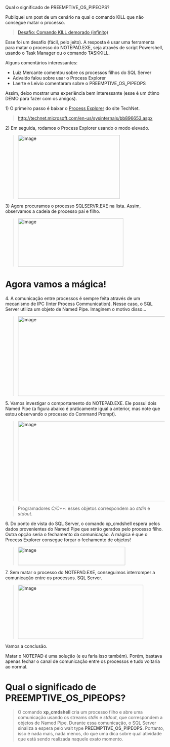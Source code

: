 <a link='https://blogs.msdn.microsoft.com/fcatae/2014/01/07/qual-o-significado-de-preemptive_os_pipeops/'>Qual o significado de PREEMPTIVE_OS_PIPEOPS?</a>
<p>Publiquei um post de um cenário na qual o comando KILL que não consegue matar o processo.</p>  <blockquote>   <p><a href="http://blogs.msdn.com/b/fcatae/archive/2014/01/06/desafio-comando-kill-demorado-infinito.aspx">Desafio: Comando KILL demorado (infinito)</a></p> </blockquote>  <p>Esse foi um desafio (fácil, pelo jeito). A resposta é usar uma ferramenta para matar o processo do NOTEPAD.EXE, seja através de script Powershell, usando o Task Manager ou o comando TASKKILL.</p>  <p>Alguns comentários interessantes:</p>  <ul>   <li>Luiz Mercante comentou sobre os processos filhos do SQL Server</li>    <li>Advaldo falou sobre usar o Process Explorer</li>    <li>Laerte e Leivio comentaram sobre o PREEMPTIVE_OS_PIPEOPS</li> </ul>  <p>Assim, deixo mostrar uma experiência bem interessante (esse é um ótimo DEMO para fazer com os amigos).</p>    <p>1) O primeiro passo é baixar o <a href="http://technet.microsoft.com/en-us/sysinternals/bb896653.aspx">Process Explorer</a> do site TechNet.</p>  <blockquote>   <p><a title="http://technet.microsoft.com/en-us/sysinternals/bb896653.aspx" href="http://technet.microsoft.com/en-us/sysinternals/bb896653.aspx">http://technet.microsoft.com/en-us/sysinternals/bb896653.aspx</a></p> </blockquote>  <p>2) Em seguida, rodamos o Process Explorer usando o modo elevado.</p>  <blockquote>   <p><a href="https://msdnshared.blob.core.windows.net/media/MSDNBlogsFS/prod.evol.blogs.msdn.com/CommunityServer.Blogs.Components.WeblogFiles/00/00/01/28/29/metablogapi/8686.image_5BC79DF2.png"><img title="image" border="0" alt="image" src="https://msdnshared.blob.core.windows.net/media/MSDNBlogsFS/prod.evol.blogs.msdn.com/CommunityServer.Blogs.Components.WeblogFiles/00/00/01/28/29/metablogapi/1205.image_thumb_592172F2.png" width="322" height="201" /></a></p> </blockquote>  <p>3) Agora procuramos o processo SQLSERVR.EXE na lista. Assim, observamos a cadeia de processo pai e filho.</p>  <blockquote>   <p><a href="https://msdnshared.blob.core.windows.net/media/MSDNBlogsFS/prod.evol.blogs.msdn.com/CommunityServer.Blogs.Components.WeblogFiles/00/00/01/28/29/metablogapi/8585.image_4AE58AB3.png"><img title="image" border="0" alt="image" src="https://msdnshared.blob.core.windows.net/media/MSDNBlogsFS/prod.evol.blogs.msdn.com/CommunityServer.Blogs.Components.WeblogFiles/00/00/01/28/29/metablogapi/0830.image_thumb_685A6C70.png" width="333" height="152" /></a></p> </blockquote>    <h1>Agora vamos a mágica!</h1>  <p>4. A comunicação entre processos é sempre feita através de um mecanismo de IPC (Inter Process Communication). Nesse caso, o SQL Server utiliza um objeto de Named Pipe. Imaginem o motivo disso…</p>  <blockquote>   <p><a href="https://msdnshared.blob.core.windows.net/media/MSDNBlogsFS/prod.evol.blogs.msdn.com/CommunityServer.Blogs.Components.WeblogFiles/00/00/01/28/29/metablogapi/6165.image_2195F4C8.png"><img title="image" border="0" alt="image" src="https://msdnshared.blob.core.windows.net/media/MSDNBlogsFS/prod.evol.blogs.msdn.com/CommunityServer.Blogs.Components.WeblogFiles/00/00/01/28/29/metablogapi/5852.image_thumb_73AB32C0.png" width="500" height="252" /></a></p> </blockquote>  <p>5. Vamos investigar o comportamento do NOTEPAD.EXE. Ele possui dois Named Pipe (a figura abaixo é praticamente igual a anterior, mas note que estou observando o processo do Command Prompt).</p>  <blockquote>   <p><a href="https://msdnshared.blob.core.windows.net/media/MSDNBlogsFS/prod.evol.blogs.msdn.com/CommunityServer.Blogs.Components.WeblogFiles/00/00/01/28/29/metablogapi/7450.image_6C225404.png"><img title="image" border="0" alt="image" src="https://msdnshared.blob.core.windows.net/media/MSDNBlogsFS/prod.evol.blogs.msdn.com/CommunityServer.Blogs.Components.WeblogFiles/00/00/01/28/29/metablogapi/4375.image_thumb_104A3F45.png" width="501" height="253" /></a></p> </blockquote>  <blockquote>   <p>Programadores <em>C/C++</em>: esses objetos correspondem ao <em>stdin</em> e <em>stdout</em>.&#160; </p> </blockquote>  <p>6. Do ponto de vista do SQL Server, o comando xp_cmdshell espera pelos dados provenientes do Named Pipe que serão gerados pelo processo filho. Outra opção seria o fechamento da comunicação. A mágica é que o Process Explorer consegue forçar o fechamento de objetos!</p>  <blockquote>   <p><a href="https://msdnshared.blob.core.windows.net/media/MSDNBlogsFS/prod.evol.blogs.msdn.com/CommunityServer.Blogs.Components.WeblogFiles/00/00/01/28/29/metablogapi/5707.image_21BD30CE.png"><img title="image" border="0" alt="image" src="https://msdnshared.blob.core.windows.net/media/MSDNBlogsFS/prod.evol.blogs.msdn.com/CommunityServer.Blogs.Components.WeblogFiles/00/00/01/28/29/metablogapi/1031.image_thumb_6AE2DC87.png" width="339" height="58" /></a></p> </blockquote>  <p>7. Sem matar o processo do NOTEPAD.EXE, conseguimos interromper a comunicação entre os processos. SQL Server. </p>  <blockquote>   <p><a href="https://msdnshared.blob.core.windows.net/media/MSDNBlogsFS/prod.evol.blogs.msdn.com/CommunityServer.Blogs.Components.WeblogFiles/00/00/01/28/29/metablogapi/5658.image_7A194554.png"><img title="image" border="0" alt="image" src="https://msdnshared.blob.core.windows.net/media/MSDNBlogsFS/prod.evol.blogs.msdn.com/CommunityServer.Blogs.Components.WeblogFiles/00/00/01/28/29/metablogapi/5025.image_thumb_69A0D459.png" width="396" height="171" /></a></p> </blockquote>  <p>Vamos a conclusão.</p>  <p>Matar o NOTEPAD é uma solução (e eu faria isso também). Porém, bastava apenas fechar o canal de comunicação entre os processos e tudo voltaria ao normal.</p>    <h1>Qual o significado de PREEMPTIVE_OS_PIPEOPS?</h1>  <blockquote>   <p>O comando <strong>xp_cmdshell </strong>cria um processo filho e abre uma comunicação usando os streams <em>stdin</em> e <em>stdout</em>, que correspondem a objetos de Named Pipe. Durante essa comunicação, o SQL Server sinaliza a espera pelo wait type <strong>PREEMPTIVE_OS_PIPEOPS</strong>. Portanto, isso é nada mais, nada menos, do que uma dica sobre qual atividade que está sendo realizada naquele exato momento.</p></blockquote>
